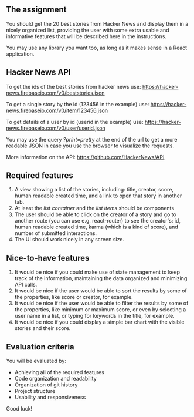## The assignment

You should get the 20 best stories from Hacker News and display them in a nicely organized list, providing the user with some extra usable and informative features that will be described here in the instructions.

You may use any library you want too, as long as it makes sense in a React application.

## Hacker News API

To get the ids of the best stories from hacker news use: https://hacker-news.firebaseio.com/v0/beststories.json

To get a single story by the id (123456 in the example) use: https://hacker-news.firebaseio.com/v0/item/123456.json

To get details of a user by id (userid in the example) use: https://hacker-news.firebaseio.com/v0/user/userid.json

You may use the query _?print=pretty_ at the end of the url to get a more readable JSON in case you use the browser to visualize the requests.

More information on the API: https://github.com/HackerNews/API

## Required features

1. A view showing a list of the stories, including: title, creator, score, human readable created time, and a link to open that story in another tab.
2. At least the _list container_ and the _list items_ should be components
3. The user should be able to click on the creator of a story and go to another route (you can use e.g. react-router) to see the creator's: id, human readable created time, karma (which is a kind of score), and number of submitted interactions.
4. The UI should work nicely in any screen size.

## Nice-to-have features

1. It would be nice if you could make use of state management to keep track of the information, maintaining the data organized and minimizing API calls.
2. It would be nice if the user would be able to sort the results by some of the properties, like score or creator, for example.
3. It would be nice if the user would be able to filter the results by some of the properties, like minimum or maximum score, or even by selecting a user name in a list, or typing for keywords in the title, for example.
4. It would be nice if you could display a simple bar chart with the visible stories and their score.

## Evaluation criteria

You will be evaluated by:

- Achieving all of the required features
- Code organization and readability
- Organization of git history
- Project structure
- Usability and responsiveness

Good luck!
